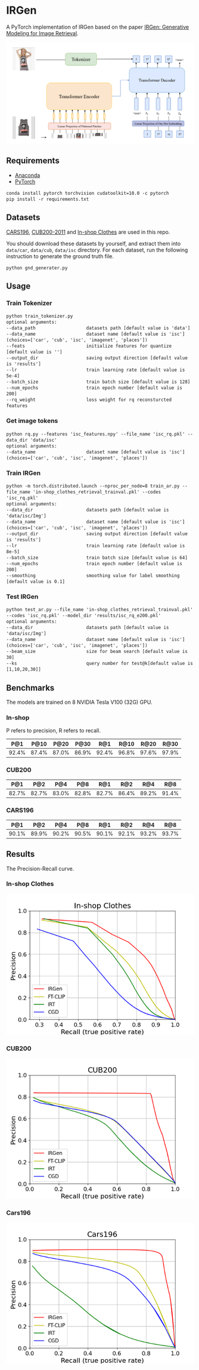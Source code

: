# IRGen
A PyTorch implementation of IRGen based on the paper [IRGen: Generative Modeling for Image Retrieval](https://arxiv.org/abs/2303.10126).

![Network Architecture image from the paper](assets/arir.png)

## Requirements
- [Anaconda](https://www.anaconda.com/download/)
- [PyTorch](https://pytorch.org)
```
conda install pytorch torchvision cudatoolkit=10.0 -c pytorch
pip install -r requirements.txt
```

## Datasets
[CARS196](http://ai.stanford.edu/~jkrause/cars/car_dataset.html), [CUB200-2011](http://www.vision.caltech.edu/visipedia/CUB-200-2011.html) and
[In-shop Clothes](http://mmlab.ie.cuhk.edu.hk/projects/DeepFashion/InShopRetrieval.html) are used in this repo.

You should download these datasets by yourself, and extract them into `data/car`, `data/cub`, `data/isc` directory. For each dataset, run the following instruction to generate the ground truth file.
```
python gnd_generater.py 
```

## Usage
### Train Tokenizer
```
python train_tokenizer.py 
optional arguments:
--data_path                   datasets path [default value is 'data']
--data_name                   dataset name [default value is 'isc'](choices=['car', 'cub', 'isc', 'imagenet', 'places'])
--feats                       initialize features for quantize [default value is '']
--output_dir                  saving output direction [default value is 'results']
--lr                          train learning rate [default value is 5e-4]
--batch_size                  train batch size [default value is 128]
--num_epochs                  train epoch number [default value is 200]
--rq_weight                   loss weight for rq reconsturcted features
```
### Get image tokens
```
python rq.py --features 'isc_features.npy' --file_name 'isc_rq.pkl' --data_dir 'data/isc'
optional arguments:
--data_name                   dataset name [default value is 'isc'](choices=['car', 'cub', 'isc', 'imagenet', 'places'])
```
### Train IRGen
```
python -m torch.distributed.launch --nproc_per_node=8 train_ar.py --file_name 'in-shop_clothes_retrieval_trainval.pkl' --codes 'isc_rq.pkl'
optional arguments:
--data_dir                    datasets path [default value is 'data/isc/Img']
--data_name                   dataset name [default value is 'isc'](choices=['car', 'cub', 'isc', 'imagenet', 'places'])
--output_dir                  saving output direction [default value is 'results']
--lr                          train learning rate [default value is 8e-5]
--batch_size                  train batch size [default value is 64]
--num_epochs                  train epoch number [default value is 200]
--smoothing                   smoothing value for label smoothing [default value is 0.1]
```

### Test IRGen
```
python test_ar.py --file_name 'in-shop_clothes_retrieval_trainval.pkl' --codes 'isc_rq.pkl' --model_dir 'results/isc_rq_e200.pkl' 
optional arguments:
--data_dir                    datasets path [default value is 'data/isc/Img']
--data_name                   dataset name [default value is 'isc'](choices=['car', 'cub', 'isc', 'imagenet', 'places'])
--beam_size                   size for beam search [default value is 30]
--ks                          query number for test@k[default value is [1,10,20,30]]
```

## Benchmarks
The models are trained on 8 NVIDIA Tesla V100 (32G) GPU. 

### In-shop
P refers to precision, R refers to recall.
<table>
  <thead>
    <tr>
      <th>P@1</th>
      <th>P@10</th>
      <th>P@20</th>
      <th>P@30</th>
      <th>R@1</th>
      <th>R@10</th>
      <th>R@20</th>
      <th>R@30</th>
    </tr>
  </thead>
  <tbody>
    <tr>
      <td align="center">92.4%</td>
      <td align="center">87.4%</td>
      <td align="center">87.0%</td>
      <td align="center">86.9%</td>
      <td align="center">92.4%</td>
      <td align="center">96.8%</td>
      <td align="center">97.6%</td>
      <td align="center">97.9%</td>
    </tr>
  </tbody>
</table>

### CUB200 
<table>
  <thead>
    <tr>
      <th>P@1</th>
      <th>P@2</th>
      <th>P@4</th>
      <th>P@8</th>    
      <th>R@1</th>
      <th>R@2</th>
      <th>R@4</th>
      <th>R@8</th>
    </tr>
  </thead>
  <tbody>
    <tr>
      <td align="center">82.7%</td>
      <td align="center">82.7%</td>
      <td align="center">83.0%</td>
      <td align="center">82.8%</td>
      <td align="center">82.7%</td>
      <td align="center">86.4%</td>
      <td align="center">89.2%</td>
      <td align="center">91.4%</td>
    </tr>
  </tbody>
</table>

### CARS196 
<table>
  <thead>
    <tr>
      <th>P@1</th>
      <th>P@2</th>
      <th>P@4</th>
      <th>P@8</th>    
      <th>R@1</th>
      <th>R@2</th>
      <th>R@4</th>
      <th>R@8</th>
    </tr>
  </thead>
  <tbody>
    <tr>
      <td align="center">90.1%</td>
      <td align="center">89.9%</td>
      <td align="center">90.2%</td>
      <td align="center">90.5%</td>
      <td align="center">90.1%</td>
      <td align="center">92.1%</td>
      <td align="center">93.2%</td>
      <td align="center">93.7%</td>
    </tr>
  </tbody>
</table>


## Results
The Precision-Recall curve.
### In-shop Clothes

![ISC](assets/inshop_pr.png)

### CUB200

![CUB](assets/cub_pr.png)

### Cars196

![Cars](assets/cars_pr.png)
